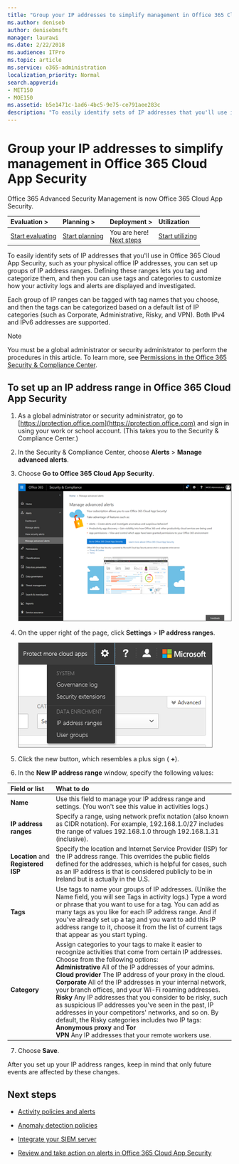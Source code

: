 ```yaml
---
title: "Group your IP addresses to simplify management in Office 365 Cloud App Security"
ms.author: deniseb
author: denisebmsft
manager: laurawi
ms.date: 2/22/2018
ms.audience: ITPro
ms.topic: article
ms.service: o365-administration
localization_priority: Normal
search.appverid:
- MET150
- MOE150
ms.assetid: b5e1471c-1ad6-4bc5-9e75-ce791aee283c
description: "To easily identify sets of IP addresses that you'll use in Office 365 Cloud App Security, such as your physical office IP addresses, you can set up groups of IP address ranges."
---
```


# Group your IP addresses to simplify management in Office 365 Cloud App Security

Office 365 Advanced Security Management is now Office 365 Cloud App Security.
  
|****Evaluation** \>**|****Planning** \>**|****Deployment** \>**|****Utilization****|
|:-----|:-----|:-----|:-----|
|[Start evaluating](office-365-cas-overview.md) <br/> |[Start planning](get-ready-for-office-365-cas.md) <br/> |You are here!  <br/> [Next steps](group-your-ip-addresses-in-ocas.md#nextsteps) <br/> |[Start utilizing](utilization-activities-for-ocas.md) <br/> |
   
To easily identify sets of IP addresses that you'll use in Office 365 Cloud App Security, such as your physical office IP addresses, you can set up groups of IP address ranges. Defining these ranges lets you tag and categorize them, and then you can use tags and categories to customize how your activity logs and alerts are displayed and investigated.
  
Each group of IP ranges can be tagged with tag names that you choose, and then the tags can be categorized based on a default list of IP categories (such as Corporate, Administrative, Risky, and VPN). Both IPv4 and IPv6 addresses are supported.
  
> [!NOTE]
> You must be a global administrator or security administrator to perform the procedures in this article. To learn more, see [Permissions in the Office 365 Security &amp; Compliance Center](permissions-in-the-security-and-compliance-center.md). 
  
## To set up an IP address range in Office 365 Cloud App Security

1. As a global administrator or security administrator, go to [https://protection.office.com](https://protection.office.com) and sign in using your work or school account. (This takes you to the Security &amp; Compliance Center.) 
    
2. In the Security &amp; Compliance Center, choose **Alerts** \> **Manage advanced alerts**.
    
3. Choose **Go to Office 365 Cloud App Security**.
    
    ![In the Security &amp; Compliance Center, choose Manage Advanced Alerts to go to Office 365 Cloud App Security](media/958632d4-03e3-4ade-8e22-d5509db6fca7.png)
  
4. On the upper right of the page, click **Settings** \> **IP address ranges**.
    
    ![In O365 Cloud App Security, choose Settings to access your system and data settings](media/f6c48ee3-39b4-4b5a-8252-b6493b7bcd3d.png)
  
5. Click the new button, which resembles a plus sign ( **+**).
    
6. In the **New IP address range** window, specify the following values: 
    
|**Field or list**|**What to do**|
|:-----|:-----|
|**Name** <br/> |Use this field to manage your IP address range and settings. (You won't see this value in activities logs.)  <br/> |
|**IP address ranges** <br/> |Specify a range, using network prefix notation (also known as CIDR notation). For example, 192.168.1.0/27 includes the range of values 192.168.1.0 through 192.168.1.31 (inclusive).  <br/> |
|**Location** and **Registered ISP** <br/> |Specify the location and Internet Service Provider (ISP) for the IP address range. This overrides the public fields defined for the addresses, which is helpful for cases, such as an IP address is that is considered publicly to be in Ireland but is actually in the U.S.  <br/> |
|**Tags** <br/> |Use tags to name your groups of IP addresses. (Unlike the Name field, you will see Tags in activity logs.) Type a word or phrase that you want to use for a tag. You can add as many tags as you like for each IP address range. And if you've already set up a tag and you want to add this IP address range to it, choose it from the list of current tags that appear as you start typing.  <br/> |
|**Category** <br/> | Assign categories to your tags to make it easier to recognize activities that come from certain IP addresses. Choose from the following options:  <br/> **Administrative** All of the IP addresses of your admins.  <br/> **Cloud provider** The IP address of your proxy in the cloud.  <br/> **Corporate** All of the IP addresses in your internal network, your branch offices, and your Wi-Fi roaming addresses.  <br/> **Risky** Any IP addresses that you consider to be risky, such as suspicious IP addresses you've seen in the past, IP addresses in your competitors' networks, and so on. By default, the Risky categories includes two IP tags: **Anonymous proxy** and **Tor** <br/> **VPN** Any IP addresses that your remote workers use.  <br/> |
   
7. Choose **Save**.
    
After you set up your IP address ranges, keep in mind that only future events are affected by these changes.
  
## Next steps
<a name="nextsteps"> </a>

- [Activity policies and alerts](activity-policies-and-alertsc.md)
    
- [Anomaly detection policies](anomaly-detection-policies-in-ocas.md)
    
- [Integrate your SIEM server](integrate-your-siem-server-with-office-365-cas.md)
    
- [Review and take action on alerts in Office 365 Cloud App Security](review-office-365-cas-alerts.md)
    

